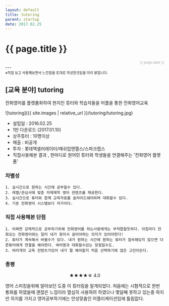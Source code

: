 ```yaml
---
layout: default
title: tutoring
parent: startup
date: 2017.02.25
---
```


<h1>{{ page.title }}</h1>  
<div style="text-align:right; font-size:11px; color:#aaa">{{ page.date }} </div>
---

<div style="font-size: 11px"> ※직접 보고 사용해보면서 느낀점을 토대로 작성한것임을 미리 밝힙니다. </div>
  
## [교육 분야] tutoring
전화영어를 플랫폼화하여 현지인 튜터와 학습자들을 어플을 통한 전화영어교육  

![tutoring]({{ site.images | relative_url }}/tutoring/tutoring.jpg)

- 설립일 : 2016.02.25  
- 1만 다운로드 (2017.01.10)  
- 상주튜터 : 10명이상  
- 매출 : 비공개  
- 투자 : 롯데엑셀러레이터/매쉬업엔젤스/스파크랩스  
- 직접사용해본 결과 , 한마디로 원어민 튜터와 학생들을 연결해주는 '전화영어 플랫폼'

### 차별성  
~~~
1. 실시간으로 원하는 시간에 공부할수 있다.
2. 레벨/관심사에 맞춘 자체제작 영어 컨텐츠를 제공한다.
3. 실시간으로 튜터와 함께 교육자료를 슬라이드쉐어하며 대화할수 있다.
4. 기존 전화영어 시스템보다 저가이다.
~~~

### 직접 사용해본 단점

~~~
1. 어쩌면 강제적으로 공부하기위해 전화영어를 하는사람에게는 부적합할듯하다. 아침마다 전화오는 전화영어와는 달리 내가 찾아서 걸어야하는 의지가 있어야한다!
2. 튜터가 계속해서 바뀔수가 있다. 내가 원하는 시간에 원하는 튜터가 접속해있지 않으면 다른튜터에게 연결을 해야한다. 여러명과 대화할수있는 장점일수도.
3. 여러개의 교육 컨텐츠가있어 내가 뭘 해야할지 처음 선택하기에 많은 고민이든다. 
~~~


### 총평
<div style="text-align:center;">★★★★☆ 4.0</div>  


영어 스피킹을위해 알아보던 도중 이 튜터링을 알게되었다. 처음에는 시험적으로 한번 통화를 하였을때 괜찮은 느낌이라 열심히 사용하려 하였으나 몇달째 못하고 있는중
하지만 의지를 가지고 영어공부하기에는 안성맞춤인 어플리케이션임에 틀림없다.
